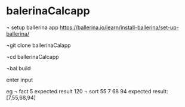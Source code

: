 # balerinaCalcapp
¬ setup ballerina app
https://ballerina.io/learn/install-ballerina/set-up-ballerina/

¬git clone ballerinaCalapp

¬cd ballerinaCalcapp

¬bal build


enter input 

eg
¬ fact 5
expected result
120
¬ sort 55 7 68 94
expected result:[7,55,68,94] 
